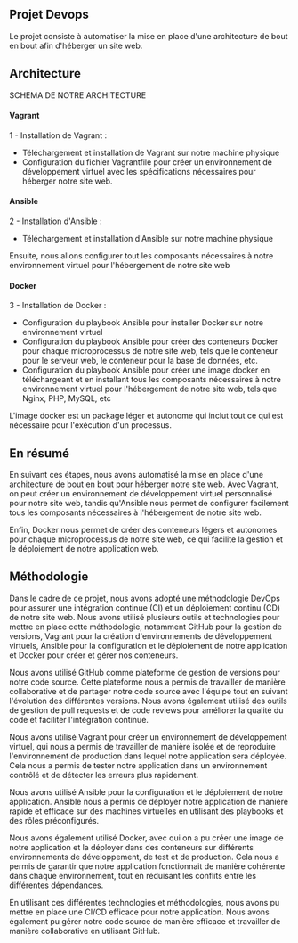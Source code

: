 ## Projet Devops 

Le projet consiste à automatiser la mise en place d'une architecture de bout en bout afin d'héberger un site web.

## Architecture
SCHEMA DE NOTRE ARCHITECTURE
#### Vagrant
1 - Installation de Vagrant :

* Téléchargement et installation de Vagrant sur notre machine physique
* Configuration du fichier Vagrantfile pour créer un environnement de développement virtuel avec les spécifications nécessaires pour héberger notre site web.
  
#### Ansible
2 - Installation d'Ansible :

* Téléchargement et installation d'Ansible sur notre machine physique

Ensuite, nous allons configurer tout les composants nécessaires à notre environnement virtuel pour l'hébergement de notre site web 
  
#### Docker
3 - Installation de Docker :

* Configuration du playbook Ansible pour installer Docker sur notre environnement virtuel
* Configuration du playbook Ansible pour créer des conteneurs Docker pour chaque microprocessus de notre site web, tels que le conteneur pour le serveur web, le conteneur pour la base de données, etc.
* Configuration du playbook Ansible pour créer une image docker en téléchargeant et en installant tous les composants nécessaires à notre environnement virtuel pour l'hébergement de notre site web, tels que Nginx, PHP, MySQL, etc

L'image docker est un package léger et autonome qui inclut tout ce qui est nécessaire pour l'exécution d'un processus.

## En résumé 

En suivant ces étapes, nous avons automatisé la mise en place d'une architecture de bout en bout pour héberger notre site web. Avec Vagrant, on peut créer un environnement de développement virtuel personnalisé pour notre site web, tandis qu'Ansible nous permet de configurer facilement tous les composants nécessaires à l'hébergement de notre site web. 

Enfin, Docker nous permet de créer des conteneurs légers et autonomes pour chaque microprocessus de notre site web, ce qui facilite la gestion et le déploiement de notre application web.

## Méthodologie

Dans le cadre de ce projet, nous avons adopté une méthodologie DevOps pour assurer une intégration continue (CI) et un déploiement continu (CD) de notre site web. Nous avons utilisé plusieurs outils et technologies pour mettre en place cette méthodologie, notamment GitHub pour la gestion de versions, Vagrant pour la création d'environnements de développement virtuels, Ansible pour la configuration et le déploiement de notre application et Docker pour créer et gérer nos conteneurs.

Nous avons utilisé GitHub comme plateforme de gestion de versions pour notre code source. Cette plateforme nous a permis de travailler de manière collaborative et de partager notre code source avec l'équipe tout en suivant l'évolution des différentes versions. Nous avons également utilisé des outils de gestion de pull requests et de code reviews pour améliorer la qualité du code et faciliter l'intégration continue.

Nous avons utilisé Vagrant pour créer un environnement de développement virtuel, qui nous a permis de travailler de manière isolée et de reproduire l'environnement de production dans lequel notre application sera déployée. Cela nous a permis de tester notre application dans un environnement contrôlé et de détecter les erreurs plus rapidement.

Nous avons utilisé Ansible pour la configuration et le déploiement de notre application. Ansible nous a permis de déployer notre application de manière rapide et efficace sur des machines virtuelles en utilisant des playbooks et des rôles préconfigurés.

Nous avons également utilisé Docker, avec qui on a pu créer une image de notre application et la déployer dans des conteneurs sur différents environnements de développement, de test et de production. Cela nous a permis de garantir que notre application fonctionnait de manière cohérente dans chaque environnement, tout en réduisant les conflits entre les différentes dépendances.

En utilisant ces différentes technologies et méthodologies, nous avons pu mettre en place une CI/CD efficace pour notre application. Nous avons également pu gérer notre code source de manière efficace et travailler de manière collaborative en utilisant GitHub.

